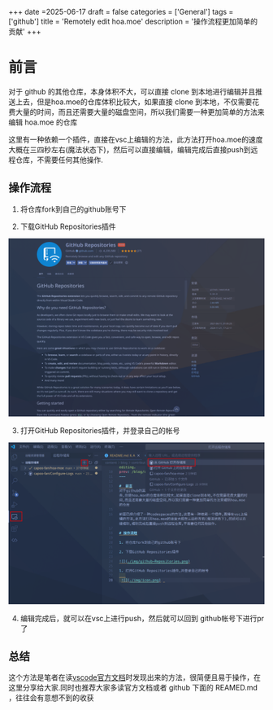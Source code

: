 +++
date =2025-06-17
draft = false
categories = ['General']
tags = ['github']
title = 'Remotely edit hoa.moe'
description = '操作流程更加简单的贡献'
+++



#  前言
对于 github 的其他仓库，本身体积不大，可以直接 clone 到本地进行编辑并且推送上去，但是hoa.moe的仓库体积比较大，如果直接 clone 到本地，不仅需要花费大量的时间，而且还需要大量的磁盘空间，所以我们需要一种更加简单的方法来编辑 hoa.moe 的仓库

这里有一种依赖一个插件，直接在vsc上编辑的方法，此方法打开hoa.moe的速度大概在三四秒左右(魔法状态下)，然后可以直接编辑，编辑完成后直接push到远程仓库，不需要任何其他操作.

## 操作流程

1. 将仓库fork到自己的github账号下

2. 下载GitHub Repositories插件

![](./img/github-Repositories.png)

3. 打开GitHub Repositories插件，并登录自己的帐号
   
![](./img/teach.png)  

4. 编辑完成后，就可以在vsc上进行push，然后就可以回到 github帐号下进行pr 了
   

## 总结

这个方法是笔者在读[vscode官方文档](https://code.visualstudio.com/docs)时发现出来的方法，很简便且易于操作，在这里分享给大家.同时也推荐大家多读官方文档或者 github 下面的 REAMED.md ，往往会有意想不到的收获
